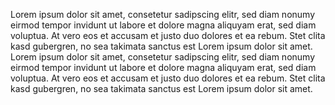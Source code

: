 Lorem ipsum dolor sit amet, consetetur sadipscing elitr, sed
diam nonumy eirmod tempor invidunt ut labore et dolore magna
aliquyam erat, sed diam voluptua. At vero eos et accusam et justo
duo dolores et ea rebum. Stet clita kasd gubergren, no sea takimata
sanctus est Lorem ipsum dolor sit amet. Lorem ipsum dolor sit amet,
consetetur sadipscing elitr, sed diam nonumy eirmod tempor invidunt
ut labore et dolore magna aliquyam erat, sed diam voluptua. At vero
eos et accusam et justo duo dolores et ea rebum. Stet clita kasd
gubergren, no sea takimata sanctus est Lorem ipsum dolor sit amet.